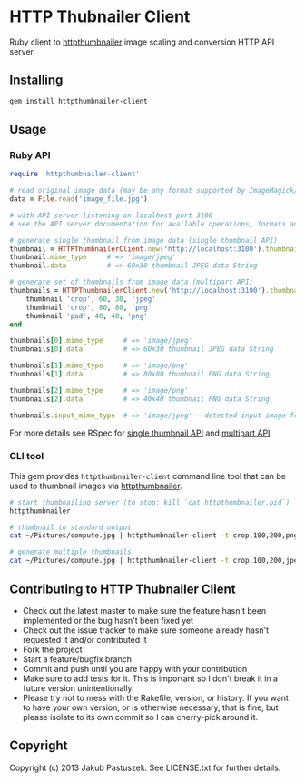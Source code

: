 # HTTP Thubnailer Client

Ruby client to [httpthumbnailer](http://github.com/jpastuszek/httpthumbnailer) image scaling and conversion HTTP API server.

## Installing

```bash
gem install httpthumbnailer-client
```

## Usage

### Ruby API

```ruby
require 'httpthumbnailer-client'

# read original image data (may be any format supported by ImageMagick/GraphicsMagick installation on the server)
data = File.read('image_file.jpg')

# with API server listening on localhost port 3100
# see the API server documentation for available operations, formats and options

# generate single thumbnail from image data (single thumbnail API)
thumbnail = HTTPThumbnailerClient.new('http://localhost:3100').thumbnail(data, 'crop', 60, 30, 'jpeg')
thumbnail.mime_type 	# => 'image/jpeg'
thumbnail.data 			# => 60x30 thumbnail JPEG data String

# generate set of thumbnails from image data (multipart API)
thumbnails = HTTPThumbnailerClient.new('http://localhost:3100').thumbnail(data) do
	thumbnail 'crop', 60, 30, 'jpeg' 
	thumbnail 'crop', 80, 80, 'png'
	thumbnail 'pad', 40, 40, 'png'
end

thumbnails[0].mime_type 	# => 'image/jpeg'
thumbnails[0].data 			# => 60x30 thumbnail JPEG data String

thumbnails[1].mime_type 	# => 'image/png'
thumbnails[1].data 			# => 80x80 thumbnail PNG data String

thumbnails[2].mime_type		# => 'image/png'
thumbnails[2].data			# => 40x40 thumbnail PNG data String

thumbnails.input_mime_type	# => 'image/jpeg' - detected input image format by API server (content based)
```

For more details see RSpec for [single thumbnail API](http://github.com/jpastuszek/httpthumbnailer-client/blob/master/spec/thumbnail_spec.rb) and [multipart API](http://github.com/jpastuszek/httpthumbnailer-client/blob/master/spec/thumbnails_spec.rb).

### CLI tool

This gem provides `httpthumbnailer-client` command line tool that can be used to thumbnail images via [httpthumbnailer](http://github.com/jpastuszek/httpthumbnailer).

```bash
# start thumbnailing server (to stop: kill `cat httpthumbnailer.pid`)
httpthumbnailer

# thumbnail to standard output
cat ~/Pictures/compute.jpg | httpthumbnailer-client -t crop,100,200,png > thumbnail.png

# generate multiple thumbnails
cat ~/Pictures/compute.jpg | httpthumbnailer-client -t crop,100,200,jpeg,quality:100 -t pad,200,200,png thumbnail1.jpg thumbnail2.png
```

## Contributing to HTTP Thubnailer Client
 
* Check out the latest master to make sure the feature hasn't been implemented or the bug hasn't been fixed yet
* Check out the issue tracker to make sure someone already hasn't requested it and/or contributed it
* Fork the project
* Start a feature/bugfix branch
* Commit and push until you are happy with your contribution
* Make sure to add tests for it. This is important so I don't break it in a future version unintentionally.
* Please try not to mess with the Rakefile, version, or history. If you want to have your own version, or is otherwise necessary, that is fine, but please isolate to its own commit so I can cherry-pick around it.

## Copyright

Copyright (c) 2013 Jakub Pastuszek. See LICENSE.txt for
further details.

